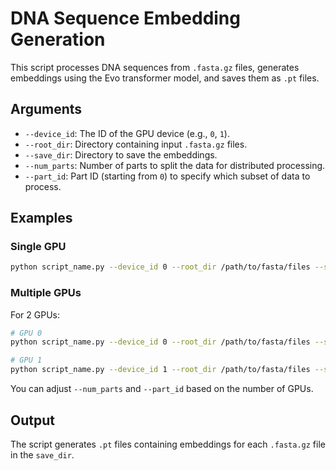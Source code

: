 # DNA Sequence Embedding Generation

This script processes DNA sequences from `.fasta.gz` files, generates embeddings using the Evo transformer model, and saves them as `.pt` files.

## Arguments

- `--device_id`: The ID of the GPU device (e.g., `0`, `1`).
- `--root_dir`: Directory containing input `.fasta.gz` files.
- `--save_dir`: Directory to save the embeddings.
- `--num_parts`: Number of parts to split the data for distributed processing.
- `--part_id`: Part ID (starting from `0`) to specify which subset of data to process.

## Examples

### Single GPU

```bash
python script_name.py --device_id 0 --root_dir /path/to/fasta/files --save_dir /path/to/save/embeddings --num_parts 1 --part_id 0
```

### Multiple GPUs

For 2 GPUs:

```bash
# GPU 0
python script_name.py --device_id 0 --root_dir /path/to/fasta/files --save_dir /path/to/save/embeddings --num_parts 2 --part_id 0

# GPU 1
python script_name.py --device_id 1 --root_dir /path/to/fasta/files --save_dir /path/to/save/embeddings --num_parts 2 --part_id 1
```

You can adjust `--num_parts` and `--part_id` based on the number of GPUs.

## Output

The script generates `.pt` files containing embeddings for each `.fasta.gz` file in the `save_dir`.
